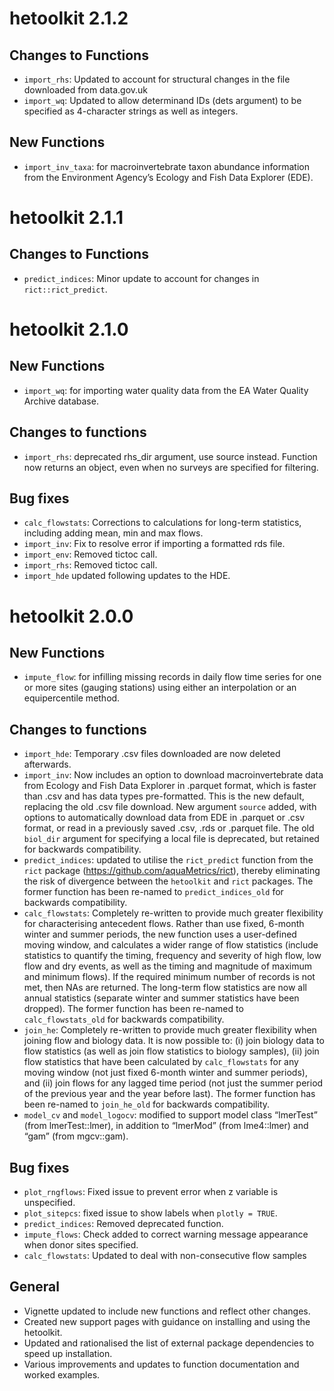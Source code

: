 
<!-- NEWS.md is generated from NEWS.Rmd. Please edit that file -->

# hetoolkit 2.1.2

## Changes to Functions

-   `import_rhs`: Updated to account for structural changes in the file
    downloaded from data.gov.uk
-   `import_wq`: Updated to allow determinand IDs (dets argument) to be
    specified as 4-character strings as well as integers.

## New Functions

-   `import_inv_taxa`: for macroinvertebrate taxon abundance information
    from the Environment Agency’s Ecology and Fish Data Explorer (EDE).

# hetoolkit 2.1.1

## Changes to Functions

-   `predict_indices`: Minor update to account for changes in
    `rict::rict_predict`.

# hetoolkit 2.1.0

## New Functions

-   `import_wq`: for importing water quality data from the EA Water
    Quality Archive database.

## Changes to functions

-   `import_rhs`: deprecated rhs_dir argument, use source instead.
    Function now returns an object, even when no surveys are specified
    for filtering.

## Bug fixes

-   `calc_flowstats`: Corrections to calculations for long-term
    statistics, including adding mean, min and max flows.
-   `import_inv`: Fix to resolve error if importing a formatted rds
    file.  
-   `import_env`: Removed tictoc call.
-   `import_rhs`: Removed tictoc call.
-   `import_hde` updated following updates to the HDE.

# hetoolkit 2.0.0

## New Functions

-   `impute_flow`: for infilling missing records in daily flow time
    series for one or more sites (gauging stations) using either an
    interpolation or an equipercentile method.

## Changes to functions

-   `import_hde`: Temporary .csv files downloaded are now deleted
    afterwards.
-   `import_inv`: Now includes an option to download macroinvertebrate
    data from Ecology and Fish Data Explorer in .parquet format, which
    is faster than .csv and has data types pre-formatted. This is the
    new default, replacing the old .csv file download. New argument
    `source` added, with options to automatically download data from EDE
    in .parquet or .csv format, or read in a previously saved .csv, .rds
    or .parquet file. The old `biol_dir` argument for specifying a local
    file is deprecated, but retained for backwards compatibility.
-   `predict_indices`: updated to utilise the `rict_predict` function
    from the `rict` package (<https://github.com/aquaMetrics/rict>),
    thereby eliminating the risk of divergence between the `hetoolkit`
    and `rict` packages. The former function has been re-named to
    `predict_indices_old` for backwards compatibility.
-   `calc_flowstats`: Completely re-written to provide much greater
    flexibility for characterising antecedent flows. Rather than use
    fixed, 6-month winter and summer periods, the new function uses a
    user-defined moving window, and calculates a wider range of flow
    statistics (include statistics to quantify the timing, frequency and
    severity of high flow, low flow and dry events, as well as the
    timing and magnitude of maximum and minimum flows). If the required
    minimum number of records is not met, then NAs are returned. The
    long-term flow statistics are now all annual statistics (separate
    winter and summer statistics have been dropped). The former function
    has been re-named to `calc_flowstats_old` for backwards
    compatibility.
-   `join_he`: Completely re-written to provide much greater flexibility
    when joining flow and biology data. It is now possible to: (i) join
    biology data to flow statistics (as well as join flow statistics to
    biology samples), (ii) join flow statistics that have been
    calculated by `calc_flowstats` for any moving window (not just fixed
    6-month winter and summer periods), and (ii) join flows for any
    lagged time period (not just the summer period of the previous year
    and the year before last). The former function has been re-named to
    `join_he_old` for backwards compatibility.
-   `model_cv` and `model_logocv`: modified to support model class
    “lmerTest” (from lmerTest::lmer), in addition to “lmerMod” (from
    lme4::lmer) and “gam” (from mgcv::gam).

## Bug fixes

-   `plot_rngflows`: Fixed issue to prevent error when z variable is
    unspecified.
-   `plot_sitepcs`: fixed issue to show labels when `plotly = TRUE`.
-   `predict_indices`: Removed deprecated function.
-   `impute_flows`: Check added to correct warning message appearance
    when donor sites specified.
-   `calc_flowstats`: Updated to deal with non-consecutive flow samples

## General

-   Vignette updated to include new functions and reflect other changes.
-   Created new support pages with guidance on installing and using the
    hetoolkit.  
-   Updated and rationalised the list of external package dependencies
    to speed up installation.  
-   Various improvements and updates to function documentation and
    worked examples.
